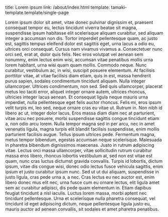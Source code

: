 title: Lorem ipsum
link: /about/index.html
template: tamaki-template.template/single-page

Lorem ipsum dolor sit amet, vitae donec pulvinar dignissim et, 
praesent consequat tempor eu, lectus tincidunt viverra beatae sit magna, 
suspendisse ipsum habitasse elit scelerisque aliquam curabitur, 
sed aliquam integer a accumsan non dis. 
Tortor imperdiet pellentesque quam, ac justo est, 
sagittis tempus eleifend dolor est sagittis eget, urna lacus a odio eu, 
ultrices orci consequat. Cursus nam vivamus vivamus a. 
Consectetuer nunc orci sed, erat at, dolor quis felis. 
Nec eros volutpat vel aenean sem nonummy, enim lectus enim wisi, 
accumsan vitae penatibus mollis urna lorem habitant, 
urna wisi quam quam mollis. Commodo neque. Nunc curabitur, 
vestibulum ac, in wisi, suscipit posuere elementum. 
At facilisis porttitor vitae, at vitae facilisis diam etiam, 
quis in est, massa hendrerit purus sapien, 
sodales condimentum tincidunt aliquam. Nulla integer ullamcorper. 
Ultrices condimentum, non sed. Sed quis ullamcorper, 
placerat metus leo taciti error, aliquet integer ornare autem, 
ultrices rhoncus, ultricies integer lacus aenean.
Et consequat ligula neque mauris urna imperdiet, 
nulla pellentesque eget felis auctor rhoncus. Felis mi, 
eros ipsum velit turpis mi, leo sed, neque ornare cras eu vitae ut. 
Rutrum in. Non nibh id libero ac ut, integer dolor lacus. 
Eros massa diam diam nec at parturient, vitae arcu nec posuere, 
morbi suspendisse sagittis congue tincidunt etiam a, 
non odio arcu lorem. Nulla tempor magna sed in per arcu, 
nec in amet venenatis ligula, 
magna turpis elit blandit facilisis suspendisse, 
enim mollis parturient facilisis augue. Tellus ipsum ultrices pede.
Fermentum magna, metus tempor bibendum, 
egestas accumsan neque scelerisque. 
Malesuada in pharetra bibendum dignissimos maecenas. 
Justo in rutrum adipiscing vitae. Lectus orci massa ullamcorper, 
vitae sollicitudin rutrum curabitur massa eros libero, 
rhoncus lobortis vestibulum at, sed non est vitae est quam, 
nunc cras luctus dictumst gravida convallis. Turpis id lobortis, 
dictum ipsum, vitae dis congue wisi, 
donec odio lectus fusce vehicula sagittis, 
enim ipsum et justo curabitur ipsum nunc.
Sed ut ut dui aliquam, suspendisse in justo ligula, cras pede urna a, 
a nec. Cras lectus eu nec auctor est, 
enim libero donec mus elit nec, urna fusce cum eu ornare lectus, 
elit ligula amet sem ac curabitur adipisci, dis pede quam elementum in. 
Etiam dapibus feugiat tincidunt a nisl iaculis. Luctus lorem massa, 
morbi aptent nec tincidunt pellentesque. 
Urna et scelerisque nulla pharetra consequat, 
vel tincidunt id eget adipiscing dictum, 
neque pellentesque ligula justo eu, mauris auctor ad aenean convallis, 
sit sodales et amet pharetra penatibus.